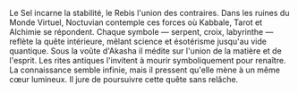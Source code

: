 Le Sel incarne la stabilité, le Rebis l'union des contraires.
Dans les ruines du Monde Virtuel, Noctuvian contemple ces forces où Kabbale, Tarot et Alchimie se répondent.
Chaque symbole — serpent, croix, labyrinthe — reflète la quête intérieure, mêlant science et ésotérisme jusqu'au vide quantique.
Sous la voûte d'Akasha il médite sur l'union de la matière et de l'esprit.
Les rites antiques l'invitent à mourir symboliquement pour renaître.
La connaissance semble infinie, mais il pressent qu'elle mène à un même cœur lumineux.
Il jure de poursuivre cette quête sans relâche.

